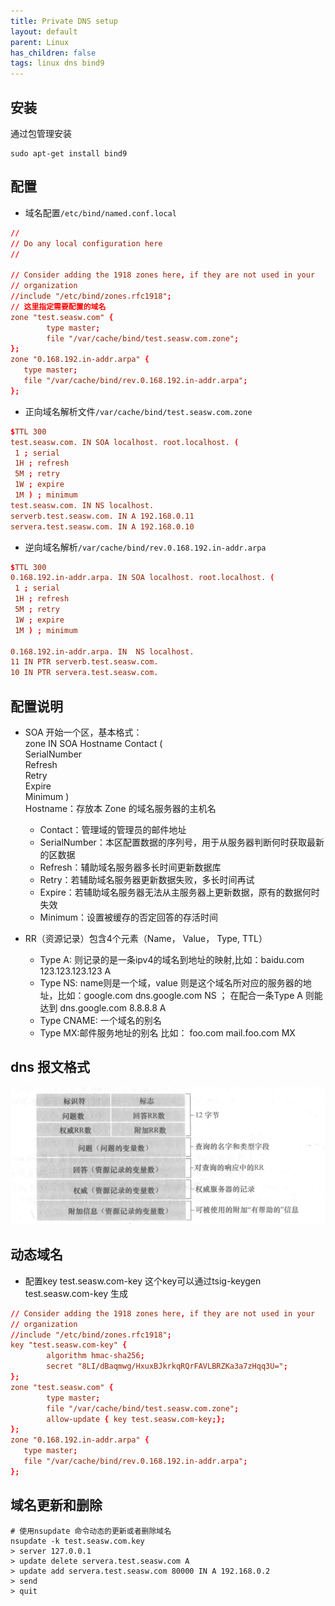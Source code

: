 ```yaml
---
title: Private DNS setup
layout: default
parent: Linux
has_children: false
tags: linux dns bind9
---
```



## 安装

通过包管理安装  

```shell
sudo apt-get install bind9
```

## 配置

- 域名配置`/etc/bind/named.conf.local`

```conf
//
// Do any local configuration here
//

// Consider adding the 1918 zones here, if they are not used in your
// organization
//include "/etc/bind/zones.rfc1918";
// 这里指定需要配置的域名
zone "test.seasw.com" {
        type master;
        file "/var/cache/bind/test.seasw.com.zone";
};
zone "0.168.192.in-addr.arpa" {
   type master;
   file "/var/cache/bind/rev.0.168.192.in-addr.arpa";
};
```

- 正向域名解析文件`/var/cache/bind/test.seasw.com.zone`

```conf
$TTL 300
test.seasw.com. IN SOA localhost. root.localhost. (
 1 ; serial
 1H ; refresh
 5M ; retry
 1W ; expire
 1M ) ; minimum
test.seasw.com. IN NS localhost.
serverb.test.seasw.com. IN A 192.168.0.11
servera.test.seasw.com. IN A 192.168.0.10

```

- 逆向域名解析`/var/cache/bind/rev.0.168.192.in-addr.arpa`

```conf
$TTL 300
0.168.192.in-addr.arpa. IN SOA localhost. root.localhost. (
 1 ; serial
 1H ; refresh
 5M ; retry
 1W ; expire
 1M ) ; minimum

0.168.192.in-addr.arpa. IN  NS localhost.
11 IN PTR serverb.test.seasw.com.
10 IN PTR servera.test.seasw.com.
```

## 配置说明

- SOA 开始一个区，基本格式：  
  zone      IN      SOA   Hostname  Contact (  
                          SerialNumber  
                          Refresh  
                          Retry  
                          Expire  
                          Minimum )  
  Hostname：存放本 Zone 的域名服务器的主机名  
  - Contact：管理域的管理员的邮件地址  
  - SerialNumber：本区配置数据的序列号，用于从服务器判断何时获取最新的区数据  
  - Refresh：辅助域名服务器多长时间更新数据库  
  - Retry：若辅助域名服务器更新数据失败，多长时间再试  
  - Expire：若辅助域名服务器无法从主服务器上更新数据，原有的数据何时失效  
  - Minimum：设置被缓存的否定回答的存活时间  

- RR（资源记录）包含4个元素（Name， Value， Type,  TTL）  
  - Type A: 则记录的是一条ipv4的域名到地址的映射,比如：baidu.com 123.123.123.123 A  
  - Type NS:  name则是一个域，value 则是这个域名所对应的服务器的地址，比如：google.com dns.google.com NS ； 在配合一条Type A 则能达到 dns.google.com 8.8.8.8 A 
  - Type CNAME:  一个域名的别名  
  - Type MX:邮件服务地址的别名 比如： foo.com mail.foo.com MX  

## dns 报文格式

![dns](/assets/images/linux/dns.png)  

## 动态域名

- 配置key test.seasw.com-key 这个key可以通过tsig-keygen test.seasw.com-key 生成  

```conf
// Consider adding the 1918 zones here, if they are not used in your
// organization
//include "/etc/bind/zones.rfc1918";
key "test.seasw.com-key" {
        algorithm hmac-sha256;
        secret "8LI/dBaqmwg/HxuxBJkrkqRQrFAVLBRZKa3a7zHqq3U=";
};
zone "test.seasw.com" {
        type master;
        file "/var/cache/bind/test.seasw.com.zone";
        allow-update { key test.seasw.com-key;};
};
zone "0.168.192.in-addr.arpa" {
   type master;
   file "/var/cache/bind/rev.0.168.192.in-addr.arpa";
};
```

## 域名更新和删除

```shell
# 使用nsupdate 命令动态的更新或者删除域名
nsupdate -k test.seasw.com.key
> server 127.0.0.1
> update delete servera.test.seasw.com A
> update add servera.test.seasw.com 80000 IN A 192.168.0.2
> send
> quit
```
